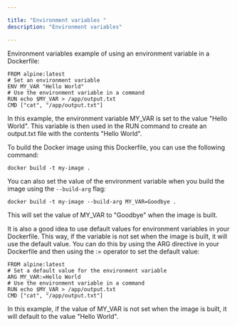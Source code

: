 ```yaml
---

title: "Environment variables "
description: "Environment variables"

---
```


Environment variables
example of using an environment variable in a Dockerfile:

```
FROM alpine:latest
# Set an environment variable
ENV MY_VAR "Hello World"
# Use the environment variable in a command
RUN echo $MY_VAR > /app/output.txt
CMD ["cat", "/app/output.txt"]
```

In this example, the environment variable MY_VAR is set to the value "Hello World". This variable is then used in the RUN command to create an output.txt file with the contents "Hello World".

To build the Docker image using this Dockerfile, you can use the following command:

```
docker build -t my-image .
```

You can also set the value of the environment variable when you build the image using the `--build-arg` flag:

```
docker build -t my-image --build-arg MY_VAR=Goodbye .
```

This will set the value of MY_VAR to "Goodbye" when the image is built.

It is also a good idea to use default values for environment variables in your Dockerfile. This way, if the variable is not set when the image is built, it will use the default value. You can do this by using the ARG directive in your Dockerfile and then using the := operator to set the default value:

```
FROM alpine:latest
# Set a default value for the environment variable
ARG MY_VAR:=Hello World
# Use the environment variable in a command
RUN echo $MY_VAR > /app/output.txt
CMD ["cat", "/app/output.txt"]
```

In this example, if the value of MY_VAR is not set when the image is built, it will default to the value "Hello World".
